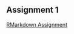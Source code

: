 ## Assignment 1

[RMarkdown Assignment](https://github.com/pjournal/mef04-atacansefer/blob/gh-pages/Assingment1.html)
